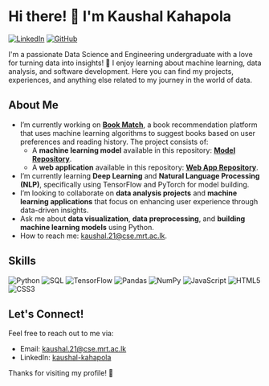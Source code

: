 <!-- Title and Introduction -->
# Hi there! 👋 I'm Kaushal Kahapola
[![LinkedIn](https://img.shields.io/badge/-LinkedIn-0077B5?style=flat&logo=LinkedIn&logoColor=white)](https://www.linkedin.com/in/kaushal-kahapola/) 
[![GitHub](https://img.shields.io/badge/-GitHub-181717?style=flat&logo=GitHub&logoColor=white)](https://github.com/kaushalkahapola) 

I'm a passionate Data Science and Engineering undergraduate with a love for turning data into insights! 🌟 I enjoy learning about machine learning, data analysis, and software development. Here you can find my projects, experiences, and anything else related to my journey in the world of data. 

<!-- About Me Section -->
## About Me
- I’m currently working on [**Book Match**](https://github.com/lckariyawasam/book-recsys-webapp), a book recommendation platform that uses machine learning algorithms to suggest books based on user preferences and reading history. The project consists of:
  - A **machine learning model** available in this repository: [**Model Repository**](https://github.com/lckariyawasam/book-recsys-model).
  - A **web application** available in this repository: [**Web App Repository**](https://github.com/lckariyawasam/book-recsys-webapp).
- I’m currently learning **Deep Learning** and **Natural Language Processing (NLP)**, specifically using TensorFlow and PyTorch for model building.
- I’m looking to collaborate on **data analysis projects** and **machine learning applications** that focus on enhancing user experience through data-driven insights.
- Ask me about **data visualization**, **data preprocessing**, and **building machine learning models** using Python.
- How to reach me: [kaushal.21@cse.mrt.ac.lk](mailto:kaushal.21@cse.mrt.ac.lk).

<!-- Skills Section -->
## Skills
![Python](https://img.shields.io/badge/-Python-3776AB?style=flat&logo=python&logoColor=white)
![SQL](https://img.shields.io/badge/-SQL-4479A1?style=flat&logo=MySQL&logoColor=white)
![TensorFlow](https://img.shields.io/badge/-TensorFlow-FF6F20?style=flat&logo=TensorFlow&logoColor=white)
![Pandas](https://img.shields.io/badge/-Pandas-150458?style=flat&logo=pandas&logoColor=white)
![NumPy](https://img.shields.io/badge/-NumPy-013243?style=flat&logo=NumPy&logoColor=white)
![JavaScript](https://img.shields.io/badge/-JavaScript-F7DF1E?style=flat&logo=JavaScript&logoColor=black)
![HTML5](https://img.shields.io/badge/-HTML5-E34F26?style=flat&logo=HTML5&logoColor=white)
![CSS3](https://img.shields.io/badge/-CSS3-1572B6?style=flat&logo=CSS3&logoColor=white)



<!-- Contact Section -->
## Let's Connect!
Feel free to reach out to me via:
- Email: [kaushal.21@cse.mrt.ac.lk](mailto:kaushal.21@cse.mrt.ac.lk)
- LinkedIn: [kaushal-kahapola](https://www.linkedin.com/in/kaushal-kahapola/)

Thanks for visiting my profile! 🌟
